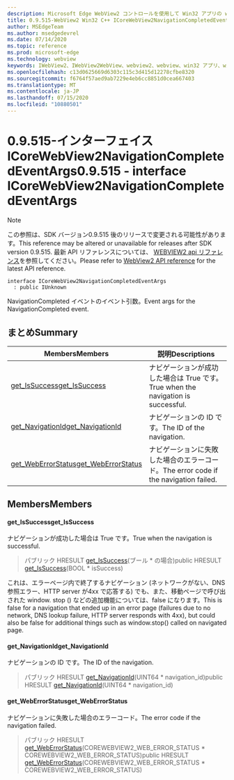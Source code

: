 ```yaml
---
description: Microsoft Edge WebView2 コントロールを使用して Win32 アプリの web コンテンツをホストする
title: 0.9.515-WebView2 Win32 C++ ICoreWebView2NavigationCompletedEventArgs
author: MSEdgeTeam
ms.author: msedgedevrel
ms.date: 07/14/2020
ms.topic: reference
ms.prod: microsoft-edge
ms.technology: webview
keywords: IWebView2、IWebView2WebView、webview2、webview、win32 アプリ、win32、edge、ICoreWebView2、ICoreWebView2Controller、browser control、edge html
ms.openlocfilehash: c13d0625669d6303c115c3d415d12278cfbe8320
ms.sourcegitcommit: f6764f57aed9ab7229e4eb6cc8851d0cea667403
ms.translationtype: MT
ms.contentlocale: ja-JP
ms.lasthandoff: 07/15/2020
ms.locfileid: "10880501"
---
```

# <span data-ttu-id="cb7ca-104">0.9.515-インターフェイス ICoreWebView2NavigationCompletedEventArgs</span><span class="sxs-lookup"><span data-stu-id="cb7ca-104">0.9.515 - interface ICoreWebView2NavigationCompletedEventArgs</span></span> 

> [!NOTE]
> <span data-ttu-id="cb7ca-105">この参照は、SDK バージョン0.9.515 後のリリースで変更される可能性があります。</span><span class="sxs-lookup"><span data-stu-id="cb7ca-105">This reference may be altered or unavailable for releases after SDK version 0.9.515.</span></span> <span data-ttu-id="cb7ca-106">最新 API リファレンスについては、 [WEBVIEW2 api リファレンス](../../../webview2-api-reference.md)を参照してください。</span><span class="sxs-lookup"><span data-stu-id="cb7ca-106">Please refer to [WebView2 API reference](../../../webview2-api-reference.md) for the latest API reference.</span></span>

```
interface ICoreWebView2NavigationCompletedEventArgs
  : public IUnknown
```

<span data-ttu-id="cb7ca-107">NavigationCompleted イベントのイベント引数。</span><span class="sxs-lookup"><span data-stu-id="cb7ca-107">Event args for the NavigationCompleted event.</span></span>

## <span data-ttu-id="cb7ca-108">まとめ</span><span class="sxs-lookup"><span data-stu-id="cb7ca-108">Summary</span></span>

 <span data-ttu-id="cb7ca-109">Members</span><span class="sxs-lookup"><span data-stu-id="cb7ca-109">Members</span></span>                        | <span data-ttu-id="cb7ca-110">説明</span><span class="sxs-lookup"><span data-stu-id="cb7ca-110">Descriptions</span></span>
--------------------------------|---------------------------------------------
[<span data-ttu-id="cb7ca-111">get_IsSuccess</span><span class="sxs-lookup"><span data-stu-id="cb7ca-111">get_IsSuccess</span></span>](#get_issuccess) | <span data-ttu-id="cb7ca-112">ナビゲーションが成功した場合は True です。</span><span class="sxs-lookup"><span data-stu-id="cb7ca-112">True when the navigation is successful.</span></span>
[<span data-ttu-id="cb7ca-113">get_NavigationId</span><span class="sxs-lookup"><span data-stu-id="cb7ca-113">get_NavigationId</span></span>](#get_navigationid) | <span data-ttu-id="cb7ca-114">ナビゲーションの ID です。</span><span class="sxs-lookup"><span data-stu-id="cb7ca-114">The ID of the navigation.</span></span>
[<span data-ttu-id="cb7ca-115">get_WebErrorStatus</span><span class="sxs-lookup"><span data-stu-id="cb7ca-115">get_WebErrorStatus</span></span>](#get_weberrorstatus) | <span data-ttu-id="cb7ca-116">ナビゲーションに失敗した場合のエラーコード。</span><span class="sxs-lookup"><span data-stu-id="cb7ca-116">The error code if the navigation failed.</span></span>

## <span data-ttu-id="cb7ca-117">Members</span><span class="sxs-lookup"><span data-stu-id="cb7ca-117">Members</span></span>

#### <span data-ttu-id="cb7ca-118">get_IsSuccess</span><span class="sxs-lookup"><span data-stu-id="cb7ca-118">get_IsSuccess</span></span> 

<span data-ttu-id="cb7ca-119">ナビゲーションが成功した場合は True です。</span><span class="sxs-lookup"><span data-stu-id="cb7ca-119">True when the navigation is successful.</span></span>

> <span data-ttu-id="cb7ca-120">パブリック HRESULT [get_IsSuccess](#get_issuccess)(ブール \* の場合)</span><span class="sxs-lookup"><span data-stu-id="cb7ca-120">public HRESULT [get_IsSuccess](#get_issuccess)(BOOL \* isSuccess)</span></span>

<span data-ttu-id="cb7ca-121">これは、エラーページ内で終了するナビゲーション (ネットワークがない、DNS 参照エラー、HTTP server が4xx で応答する) でも、また、移動ページで呼び出された window. stop () などの追加機能については、false になります。</span><span class="sxs-lookup"><span data-stu-id="cb7ca-121">This is false for a navigation that ended up in an error page (failures due to no network, DNS lookup failure, HTTP server responds with 4xx), but could also be false for additional things such as window.stop() called on navigated page.</span></span>

#### <span data-ttu-id="cb7ca-122">get_NavigationId</span><span class="sxs-lookup"><span data-stu-id="cb7ca-122">get_NavigationId</span></span> 

<span data-ttu-id="cb7ca-123">ナビゲーションの ID です。</span><span class="sxs-lookup"><span data-stu-id="cb7ca-123">The ID of the navigation.</span></span>

> <span data-ttu-id="cb7ca-124">パブリック HRESULT [get_NavigationId](#get_navigationid)(UINT64 \* navigation_id)</span><span class="sxs-lookup"><span data-stu-id="cb7ca-124">public HRESULT [get_NavigationId](#get_navigationid)(UINT64 \* navigation_id)</span></span>

#### <span data-ttu-id="cb7ca-125">get_WebErrorStatus</span><span class="sxs-lookup"><span data-stu-id="cb7ca-125">get_WebErrorStatus</span></span> 

<span data-ttu-id="cb7ca-126">ナビゲーションに失敗した場合のエラーコード。</span><span class="sxs-lookup"><span data-stu-id="cb7ca-126">The error code if the navigation failed.</span></span>

> <span data-ttu-id="cb7ca-127">パブリック HRESULT [get_WebErrorStatus](#get_weberrorstatus)(COREWEBVIEW2_WEB_ERROR_STATUS \* COREWEBVIEW2_WEB_ERROR_STATUS)</span><span class="sxs-lookup"><span data-stu-id="cb7ca-127">public HRESULT [get_WebErrorStatus](#get_weberrorstatus)(COREWEBVIEW2_WEB_ERROR_STATUS \* COREWEBVIEW2_WEB_ERROR_STATUS)</span></span>

